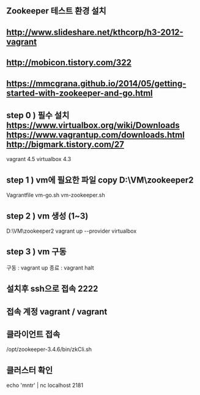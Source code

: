 ## Zookeeper 테스트 환경 설치
## http://www.slideshare.net/kthcorp/h3-2012-vagrant
## http://mobicon.tistory.com/322
## https://mmcgrana.github.io/2014/05/getting-started-with-zookeeper-and-go.html

step 0 ) 필수 설치
https://www.virtualbox.org/wiki/Downloads
https://www.vagrantup.com/downloads.html
http://bigmark.tistory.com/27
-----------------------------------------
vagrant 4.5
virtualbox 4.3 


step 1 ) vm에 필요한 파일 copy 
D:\VM\zookeeper2
-----------------------------------------
Vagrantfile
vm-go.sh 
vm-zookeeper.sh 


step 2 ) vm 생성 (1~3) 
-----------------------------------------
D:\VM\zookeeper2
vagrant up --provider virtualbox


step 3 ) vm 구동 
-----------------------------------------
구동 : vagrant up
종료 : vagrant halt

## 설치후 ssh으로 접속 2222
## 접속 계정 vagrant / vagrant 

## 클라이언트 접속 
/opt/zookeeper-3.4.6/bin/zkCli.sh

## 클러스터 확인 
echo 'mntr' | nc localhost 2181
